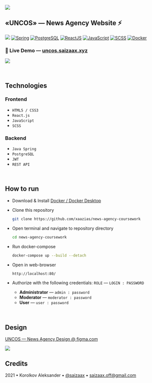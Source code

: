 ![](https://i.imgur.com/9uRDzpY.png)
## «UNCOS» — News Agency Website ⚡

[![](https://img.shields.io/website?down_message=offline&label=uncos.saizaax.xyz&up_message=online&url=http%3A%2F%2Funcos.saizaax.xyz%2F)](http://uncos.saizaax.xyz/) 
[![Spring](https://img.shields.io/badge/Java%20Spring-6DB33F?logo=spring&logoColor=white)](https://spring.io/)
[![PostgreSQL](https://img.shields.io/badge/PostgreSQL-4169E1.svg?logo=postgresql&logoColor=white)](https://www.postgresql.org/)
[![ReactJS](https://img.shields.io/badge/React.js-282C34?logo=react)](https://reactjs.org/)
[![JavaScript](https://img.shields.io/badge/JavaScript-F7DF1E?logo=javascript&logoColor=black)](https://developer.mozilla.org/en-US/docs/Web/JavaScript)
[![SCSS](https://img.shields.io/badge/SCSS-CC6699?logo=sass&logoColor=white)](https://sass-lang.com/)
[![Docker](https://img.shields.io/badge/Docker-%230db7ed.svg?logo=docker&logoColor=white)](https://www.docker.com/)

### 🔎 Live Demo — [uncos.saizaax.xyz](http://uncos.saizaax.xyz/)

![](https://i.imgur.com/itfivSs.png)

<br>

## Technologies

### Frontend
- `HTML5 / CSS3`
- `React.js`
- `JavaScript`
- `SCSS`

### Backend
- `Java Spring`
- `PostgreSQL`
- `JWT`
- `REST API`

<br>

## How to run

* Download & Install [Docker / Docker Desktop](https://www.docker.com/products/docker-desktop)

* Clone this repository
    ```bash
    git clone https://github.com/xaazias/news-agency-coursework
    ```

* Open terminal and navigate to repository directory
    ```bash
    cd news-agency-coursework
    ```

* Run docker-compose 
    ```bash
    docker-compose up --build --detach
    ```

* Open in web-browser
    ```bash
    http://localhost:80/
    ```

* Authorize with the following credentials: `ROLE` — `LOGIN : PASSWORD`
    * **Administrator** — `admin : password`
    * **Moderator** — `moderator : password`
    * **User** — `user : password`

<br>

## Design
[UNCOS — News Agency Design @ figma.com](https://www.figma.com/file/qcBJqCH7LcIDNSA4ZaxRBz/react-news-agency)

![](https://i.imgur.com/ynyk35S.png)

## Credits

2021 • Korolkov Aleksander • [@saizaax](https://t.me/saizaax) • saizaax.off@gmail.com